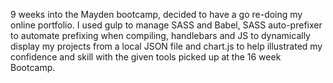 9 weeks into the Mayden bootcamp, decided to have a go re-doing my online portfolio. I used gulp to manage SASS and Babel, SASS auto-prefixer to automate prefixing when compiling, handlebars and JS to dynamically display my projects from a local JSON file and chart.js to help illustrated my confidence and skill with the given tools picked up at the 16 week Bootcamp.
